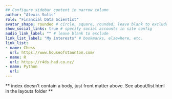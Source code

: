 ```yaml
---
## Configure sidebar content in narrow column
author: "Alexis Solis"
role: "Financial Data Scientist"
avatar_shape: rounded # circle, square, rounded, leave blank to exclude
show_social_links: true # specify social accounts in site config
audio_link_label: "" # leave blank to exclude
link_list_label: "My interests" # bookmarks, elsewhere, etc.
link_list:
- name: Chess
  url: https://www.houseofstaunton.com/
- name: R
  url: https://r4ds.had.co.nz/
- name: Python
  url: 
---
```


** index doesn't contain a body, just front matter above.
See about/list.html in the layouts folder **
